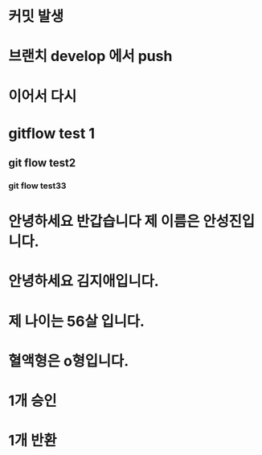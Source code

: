 # 커밋 발생

# 브랜치 develop 에서 push

# 이어서 다시

# gitflow test 1

## git flow test2

### git flow test33

# 안녕하세요 반갑습니다 제 이름은 안성진입니다.

# 안녕하세요 김지애입니다.
# 제 나이는 56살 입니다.
# 혈액형은 o형입니다.


# 1개 승인
# 1개 반환
